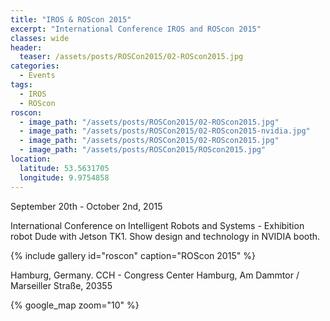 ```yaml
---
title: "IROS & ROScon 2015"
excerpt: "International Conference IROS and ROScon 2015"
classes: wide
header:
  teaser: /assets/posts/ROSCon2015/02-ROScon2015.jpg
categories:
  - Events
tags:
  - IROS
  - ROScon
roscon:
  - image_path: "/assets/posts/ROSCon2015/02-ROScon2015.jpg"
  - image_path: "/assets/posts/ROSCon2015/02-ROScon2015-nvidia.jpg"
  - image_path: "/assets/posts/ROSCon2015/02-ROScon2015.jpg"
  - image_path: "/assets/posts/ROSCon2015/ROScon2015.jpg"
location:
  latitude: 53.5631705
  longitude: 9.9754858
---
```


September 20th - October 2nd, 2015

International Conference on Intelligent Robots and Systems - Exhibition robot Dude with Jetson TK1. Show design and technology in NVIDIA booth.

{% include gallery id="roscon" caption="ROScon 2015" %}

Hamburg, Germany. CCH - Congress Center Hamburg, Am Dammtor / Marseiller Straße, 20355

{% google_map zoom="10" %}